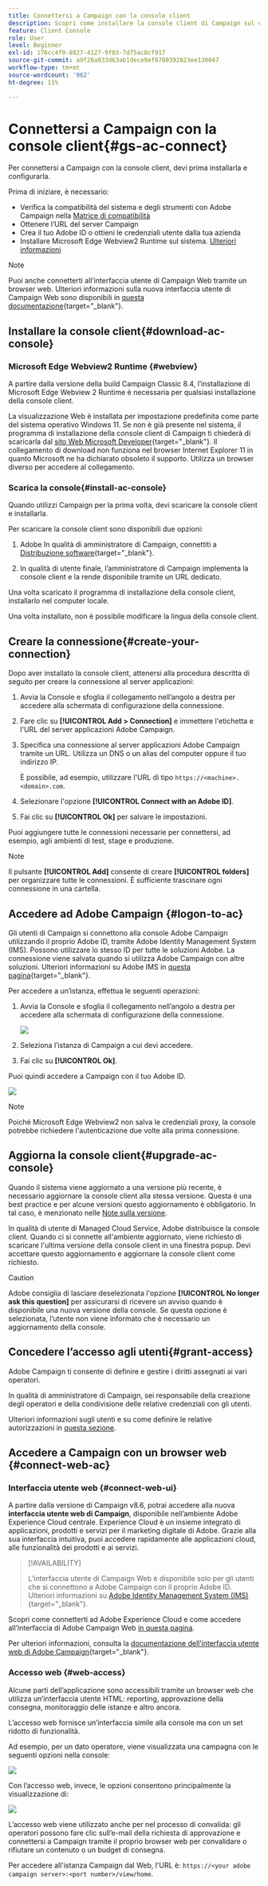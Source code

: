 ```yaml
---
title: Connettersi a Campaign con la console client
description: Scopri come installare la console client di Campaign sul computer e connetterti ad Adobe Campaign
feature: Client Console
role: User
level: Beginner
exl-id: 176cc4f0-8827-4127-9f03-7d75ac8cf917
source-git-commit: a9f26a033d63ab1dece9ef9780392823ee130047
workflow-type: tm+mt
source-wordcount: '962'
ht-degree: 11%

---
```


# Connettersi a Campaign con la console client{#gs-ac-connect}

Per connettersi a Campaign con la console client, devi prima installarla e configurarla.

Prima di iniziare, è necessario:

* Verifica la compatibilità del sistema e degli strumenti con Adobe Campaign nella [Matrice di compatibilità](compatibility-matrix.md)
* Ottenere l’URL del server Campaign
* Crea il tuo Adobe ID o ottieni le credenziali utente dalla tua azienda
* Installare Microsoft Edge Webview2 Runtime sul sistema. [Ulteriori informazioni](#webview)


>[!NOTE]
>
>Puoi anche connetterti all’interfaccia utente di Campaign Web tramite un browser web. Ulteriori informazioni sulla nuova interfaccia utente di Campaign Web sono disponibili in [questa documentazione](https://experienceleague.adobe.com/docs/campaign-web/v8/campaign-web-home.html?lang=it){target="_blank"}.


## Installare la console client{#download-ac-console}

### Microsoft Edge Webview2 Runtime {#webview}

A partire dalla versione della build Campaign Classic 8.4, l’installazione di Microsoft Edge Webview 2 Runtime è necessaria per qualsiasi installazione della console client.

La visualizzazione Web è installata per impostazione predefinita come parte del sistema operativo Windows 11. Se non è già presente nel sistema, il programma di installazione della console client di Campaign ti chiederà di scaricarla dal [sito Web Microsoft Developer](http://www.adobe.com/go/acc-ms-webview2-runtime-download_it){target="_blank"}. Il collegamento di download non funziona nel browser Internet Explorer 11 in quanto Microsoft ne ha dichiarato obsoleto il supporto. Utilizza un browser diverso per accedere al collegamento.

### Scarica la console{#install-ac-console}

Quando utilizzi Campaign per la prima volta, devi scaricare la console client e installarla.

Per scaricare la console client sono disponibili due opzioni:

1. Adobe In qualità di amministratore di Campaign, connettiti a [Distribuzione software](https://experience.adobe.com/#/downloads/content/software-distribution/it/campaign.html){target="_blank"}.

1. In qualità di utente finale, l’amministratore di Campaign implementa la console client e la rende disponibile tramite un URL dedicato.

Una volta scaricato il programma di installazione della console client, installarlo nel computer locale.

Una volta installato, non è possibile modificare la lingua della console client.

## Creare la connessione{#create-your-connection}

Dopo aver installato la console client, attenersi alla procedura descritta di seguito per creare la connessione al server applicazioni:

1. Avvia la Console e sfoglia il collegamento nell’angolo a destra per accedere alla schermata di configurazione della connessione.

1. Fare clic su **[!UICONTROL Add > Connection]** e immettere l&#39;etichetta e l&#39;URL del server applicazioni Adobe Campaign.

1. Specifica una connessione al server applicazioni Adobe Campaign tramite un URL. Utilizza un DNS o un alias del computer oppure il tuo indirizzo IP.

   È possibile, ad esempio, utilizzare l&#39;URL di tipo `https://<machine>.<domain>.com`.

1. Selezionare l&#39;opzione **[!UICONTROL Connect with an Adobe ID]**.

1. Fai clic su **[!UICONTROL Ok]** per salvare le impostazioni.

Puoi aggiungere tutte le connessioni necessarie per connettersi, ad esempio, agli ambienti di test, stage e produzione.

>[!NOTE]
>
>Il pulsante **[!UICONTROL Add]** consente di creare **[!UICONTROL folders]** per organizzare tutte le connessioni. È sufficiente trascinare ogni connessione in una cartella.

## Accedere ad Adobe Campaign {#logon-to-ac}

Gli utenti di Campaign si connettono alla console Adobe Campaign utilizzando il proprio Adobe ID, tramite Adobe Identity Management System (IMS). Possono utilizzare lo stesso ID per tutte le soluzioni Adobe. La connessione viene salvata quando si utilizza Adobe Campaign con altre soluzioni. Ulteriori informazioni su Adobe IMS in [questa pagina](https://helpx.adobe.com/it/enterprise/using/users.html){target="_blank"}.

Per accedere a un’istanza, effettua le seguenti operazioni:

1. Avvia la Console e sfoglia il collegamento nell’angolo a destra per accedere alla schermata di configurazione della connessione.

   ![](assets/connectToCampaign.png)

1. Seleziona l’istanza di Campaign a cui devi accedere.

1. Fai clic su **[!UICONTROL Ok]**.

Puoi quindi accedere a Campaign con il tuo Adobe ID.

![](assets/adobeID.png)

>[!NOTE]
>
>Poiché Microsoft Edge Webview2 non salva le credenziali proxy, la console potrebbe richiedere l&#39;autenticazione due volte alla prima connessione.

## Aggiorna la console client{#upgrade-ac-console}

Quando il sistema viene aggiornato a una versione più recente, è necessario aggiornare la console client alla stessa versione. Questa è una best practice e per alcune versioni questo aggiornamento è obbligatorio. In tal caso, è menzionato nelle [Note sulla versione](release-notes.md).

In qualità di utente di Managed Cloud Service, Adobe distribuisce la console client. Quando ci si connette all&#39;ambiente aggiornato, viene richiesto di scaricare l&#39;ultima versione della console client in una finestra popup. Devi accettare questo aggiornamento e aggiornare la console client come richiesto.

>[!CAUTION]
>
>Adobe consiglia di lasciare deselezionata l&#39;opzione **[!UICONTROL No longer ask this question]** per assicurarsi di ricevere un avviso quando è disponibile una nuova versione della console. Se questa opzione è selezionata, l’utente non viene informato che è necessario un aggiornamento della console.
>



## Concedere l’accesso agli utenti{#grant-access}

Adobe Campaign ti consente di definire e gestire i diritti assegnati ai vari operatori.

In qualità di amministratore di Campaign, sei responsabile della creazione degli operatori e della condivisione delle relative credenziali con gli utenti.

Ulteriori informazioni sugli utenti e su come definire le relative autorizzazioni in [questa sezione](gs-permissions.md).


## Accedere a Campaign con un browser web {#connect-web-ac}

### Interfaccia utente web {#connect-web-ui}

A partire dalla versione di Campaign v8.6, potrai accedere alla nuova **interfaccia utente web di Campaign**, disponibile nell’ambiente Adobe Experience Cloud centrale. Experience Cloud è un insieme integrato di applicazioni, prodotti e servizi per il marketing digitale di Adobe. Grazie alla sua interfaccia intuitiva, puoi accedere rapidamente alle applicazioni cloud, alle funzionalità dei prodotti e ai servizi.

>[!AVAILABILITY]
>
>L’interfaccia utente di Campaign Web è disponibile solo per gli utenti che si connettono a Adobe Campaign con il proprio Adobe ID. Ulteriori informazioni su [Adobe Identity Management System (IMS)](https://helpx.adobe.com/it/enterprise/using/users.html){target="_blank"}.
>

Scopri come connetterti ad Adobe Experience Cloud e come accedere all’interfaccia di Adobe Campaign Web [in questa pagina](campaign-ui.md#ac-web-ui).

Per ulteriori informazioni, consulta la [documentazione dell’interfaccia utente web di Adobe Campaign](https://experienceleague.adobe.com/it/docs/campaign-web/v8/campaign-web-home){target="_blank"}.

### Accesso web {#web-access}

Alcune parti dell’applicazione sono accessibili tramite un browser web che utilizza un’interfaccia utente HTML: reporting, approvazione della consegna, monitoraggio delle istanze e altro ancora.

L’accesso web fornisce un’interfaccia simile alla console ma con un set ridotto di funzionalità.

Ad esempio, per un dato operatore, viene visualizzata una campagna con le seguenti opzioni nella console:

![](assets/campaign-from-console.png)

Con l’accesso web, invece, le opzioni consentono principalmente la visualizzazione di:

![](assets/campaign-from-web.png)

L’accesso web viene utilizzato anche per nel processo di convalida: gli operatori possono fare clic sull’e-mail della richiesta di approvazione e connettersi a Campaign tramite il proprio browser web per convalidare o rifiutare un contenuto o un budget di consegna.

Per accedere all&#39;istanza Campaign dal Web, l&#39;URL è: `https://<your adobe campaign server>:<port number>/view/home`.
